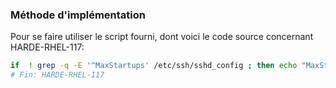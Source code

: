 ### Méthode d'implémentation
Pour se faire utiliser le script fourni, dont voici le code source concernant HARDE-RHEL-117:
```bash
if  ! grep -q -E '^MaxStartups' /etc/ssh/sshd_config ; then echo "MaxStartups 10:30:60">> /etc/ssh/sshd_config; fi
# Fin: HARDE-RHEL-117
```
